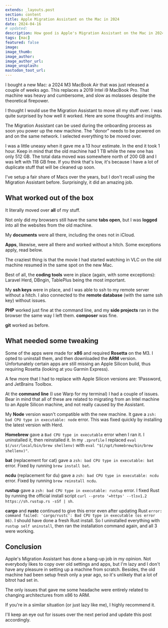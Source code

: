 ```yaml
---
extends: _layouts.post
section: content
title: Apple Migration Assistant on the Mac in 2024
date: 2024-04-16
# updated:
description: How good is Apple's Migration Assistant on the Mac in 2024?
tags: [mac]
featured: false
image: 
image_thumb: 
image_author:
image_author_url:
image_unsplash:
mastodon_toot_url: 
---
```


I bought a new Mac: a 2024 M3 MacBook Air that was just released a couple of weeks ago. This replaces a 2019 Intel i9 MacBook Pro. That machine was heavy and cumbersome, and slow as molasses despite the theoretical firepower.

I thought I would use the Migration Assistant to move all my stuff over. I was quite surprised by how well it worked. Here are some thoughts and insights.

The Migration Assistant can be used during the onboarding process as soon you power up the new machine. The "donor" needs to be powered on and on the same network. I selected everything to be moved over.

I was a little uneasy when it gave me a 13 hour estimate. In the end it took 1 hour. Keep in mind that the old machine had 1 TB while the new one has only 512 GB. The total data moved was somewhere north of 200 GB and I was left with 118 GB free. If you think that's low, it's because I have a lot of duplicate stuff that will be cleaned up soon.

I've setup a fair share of Macs over the years, but I don't recall using the Migration Assistant before. Surprisingly, it did an amazing job.

## What worked out of the box

It literally moved over **all** of my stuff.

Not only did my browsers still have the same **tabs open**, but I was **logged** into all the websites from the old machine.

My **documents** were all there, including the ones not in iCloud.

**Apps**, likewise, were all there and worked without a hitch. Some exceptions apply, read below.

The craziest thing is that the movie I had started watching in VLC on the old machine resumed in the same spot on the new Mac.

Best of all, the **coding tools** were in place (again, with some exceptions): Laravel Herd, DBngin, TablePlus being the most important.

My **ssh keys** were in place, and I was able to ssh to my remote server without a hitch. I also connected to the **remote database** (with the same ssh key) without issues.

**PHP** worked just fine at the command line, and my **side projects** ran in the browser the same way I left them. **composer** was fine.

**git** worked as before.

## What needed some tweaking

Some of the apps were made for **x86** and required **Rosetta** on the M3. I opted to uninstall them, and then downloaded the **ARM** version. Unfortunately certain apps are still missing an Apple Silicon build, thus requiring Rosetta (looking at you Garmin Express).

A few more that I had to replace with Apple Silicon versions are: 1Password, and JetBrains Toolbox.

At the **command line** (I use Warp for my terminal) I had a couple of issues. Bear in mind that all of these are related to migrating from an Intel machine to an Apple Silicon machine, and not really caused by the Assistant.

My **Node** version wasn't compatible with the new machine. It gave a `zsh: bad CPU type in executable: node` error. This was fixed quickly by installing the latest version with Herd. 

**Homebrew** gave a `Bad CPU type in executable` error when I ran it. I uninstalled it, then reinstalled it. In my `.zprofile` I replaced `eval $(/usr/local/bin/brew shellenv)` with `eval "$(/opt/homebrew/bin/brew shellenv)"`.

**bat** (replacement for cat) gave a `zsh: bad CPU type in executable: bat` error. Fixed by running `brew install bat`.

**ncdu** (replacement for du) gave a `zsh: bad CPU type in executable: ncdu` error. Fixed by running `brew reinstall ncdu`.

**rustup** gave a `zsh: bad CPU type in executable: rustup` error. I fixed Rust by running the official install script `curl --proto '=https' --tlsv1.2 https://sh.rustup.rs -sSf | sh`.

**cargo** and **rustc** continued to give this error even after updating Rust `error: command failed: 'cargo/rustc': Bad CPU type in executable (os error 86)`. I should have done a fresh Rust install. So I uninstalled everything with `rustup self uninstall`, then ran the installation command again, and all 3 were working.

## Conclusion

Apple's Migration Assistant has done a bang-up job in my opinion. Not everybody likes to copy over old settings and apps, but I'm lazy and I don't have any pleasure in setting up a machine from scratch. Besides, the old machine had been setup fresh only a year ago, so it's unlikely that a lot of bitrot had set in.

The only issues that gave me some headache were entirely related to changing architectures from x86 to ARM.

If you're in a similar situation (or just lazy like me), I highly recommend it.

I'll keep an eye out for issues over the next period and update this post accordingly.